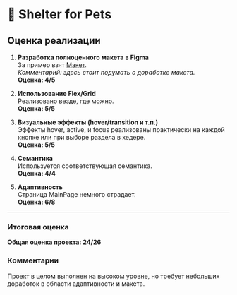 # 🏡 Shelter for Pets

## Оценка реализации

1. **Разработка полноценного макета в Figma**  
   За пример взят [Макет](https://www.figma.com/file/vec7YGVG8QHvIkx3OtxoZM/FRONTEND-КОНКУРС?type=design&node-id=0-1&mode=design&t=AsNmb8QwQhgBr8Mu-0).  
   *Комментарий: здесь стоит подумать о доработке макета.*  
   **Оценка: 4/5**

2. **Использование Flex/Grid**  
   Реализовано везде, где можно.  
   **Оценка: 5/5**

3. **Визуальные эффекты (hover/transition и т.п.)**  
   Эффекты hover, active, и focus реализованы практически на каждой кнопке или при выборе раздела в хедере.  
   **Оценка: 5/5**

4. **Семантика**  
   Используется соответствующая семантика.  
   **Оценка: 4/4**

5. **Адаптивность**  
   Страница MainPage немного страдает.  
   **Оценка: 6/8**

---

### Итоговая оценка
**Общая оценка проекта: 24/26**

### Комментарии
Проект в целом выполнен на высоком уровне, но требует небольших доработок в области адаптивности и макета.
